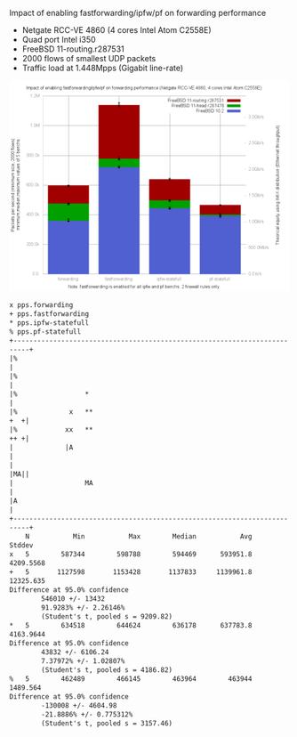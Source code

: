 Impact of enabling fastforwarding/ipfw/pf on forwarding performance
  - Netgate RCC-VE 4860 (4 cores Intel Atom C2558E)
  - Quad port Intel i350
  - FreeBSD 11-routing.r287531
  - 2000 flows of smallest UDP packets
  - Traffic load at 1.448Mpps (Gigabit line-rate)

![Impact of enabling fastforwarding/ipfw/pf on forwarding performance on FreeBSD 11-routing.r287531](graph.png)


```
x pps.forwarding
+ pps.fastforwarding
* pps.ipfw-statefull
% pps.pf-statefull
+--------------------------------------------------------------------------+
|%                                                                         |
|%                                                                         |
|%                 *                                                       |
|%             x   **                                                  +  +|
|%            xx   **                                                  ++ +|
|             |A                                                           |
|                                                                      |MA||
|                  MA                                                      |
|A                                                                         |
+--------------------------------------------------------------------------+
    N           Min           Max        Median           Avg        Stddev
x   5        587344        598788        594469      593951.8     4209.5568
+   5       1127598       1153428       1137833     1139961.8     12325.635
Difference at 95.0% confidence
        546010 +/- 13432
        91.9283% +/- 2.26146%
        (Student's t, pooled s = 9209.82)
*   5        634518        644624        636178      637783.8     4163.9644
Difference at 95.0% confidence
        43832 +/- 6106.24
        7.37972% +/- 1.02807%
        (Student's t, pooled s = 4186.82)
%   5        462489        466145        463964        463944      1489.564
Difference at 95.0% confidence
        -130008 +/- 4604.98
        -21.8886% +/- 0.775312%
        (Student's t, pooled s = 3157.46)

```
